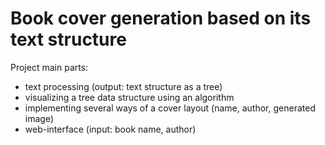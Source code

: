 # Book cover generation based on its text structure

Project main parts:

- text processing (output: text structure as a tree)
- visualizing a tree data structure using an algorithm
- implementing several ways of a cover layout (name, author, generated image)
- web-interface (input: book name, author)
